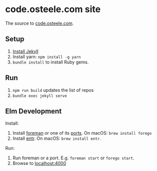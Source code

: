 # code.osteele.com site

The source to [code.osteele.com](https://code.osteele.com).

## Setup

1. [Install Jekyll](https://jekyllrb.com/docs/installation/)
2. Install yarn: `npm install -g yarn`
3. `bundle install` to install Ruby gems.

## Run

1. `npm run build` updates the list of repos
2. `bundle exec jekyll serve`

## Elm Development

Install:

1. Install [foreman](https://github.com/ddollar/foreman) or one of its
   [ports](https://github.com/ddollar/foreman#ports). On macOS: `brew install forego`
2. Install [entr](http://www.entrproject.org). On macOS: `brew install entr`.

Run:

1. Run foreman or a port. E.g. `foreman start` or `forego start`.
2. Browse to [localhost:4000](http://localhost:4000)
